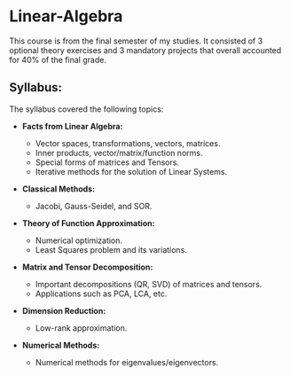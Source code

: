 # Linear-Algebra

This course is from the final semester of my studies. It consisted of 3 optional theory exercises and 3 mandatory projects that overall accounted for 40% of the final grade.

## Syllabus:

The syllabus covered the following topics:

- **Facts from Linear Algebra:**
  - Vector spaces, transformations, vectors, matrices.
  - Inner products, vector/matrix/function norms.
  - Special forms of matrices and Tensors.
  - Iterative methods for the solution of Linear Systems.
  
- **Classical Methods:**
  - Jacobi, Gauss-Seidel, and SOR.

- **Theory of Function Approximation:**
  - Numerical optimization.
  - Least Squares problem and its variations.

- **Matrix and Tensor Decomposition:**
  - Important decompositions (QR, SVD) of matrices and tensors.
  - Applications such as PCA, LCA, etc.

- **Dimension Reduction:**
  - Low-rank approximation.

- **Numerical Methods:**
  - Numerical methods for eigenvalues/eigenvectors.
